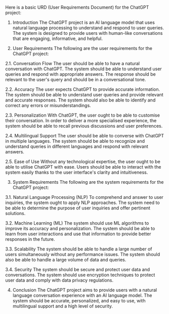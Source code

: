Here is a basic URD (User Requirements Document) for the ChatGPT project:

1. Introduction
The ChatGPT project is an AI language model that uses natural language processing to understand and respond to user queries. The system is designed to provide users with human-like conversations that are engaging, informative, and helpful.

2. User Requirements
The following are the user requirements for the ChatGPT project:

2.1. Conversation Flow
The user should be able to have a natural conversation with ChatGPT. The system should be able to understand user queries and respond with appropriate answers. The response should be relevant to the user's query and should be in a conversational tone.

2.2. Accuracy
The user expects ChatGPT to provide accurate information. The system should be able to understand user queries and provide relevant and accurate responses. The system should also be able to identify and correct any errors or misunderstandings.

2.3. Personalization
With ChatGPT, the user ought to be able to customise their conversation. In order to deliver a more specialised experience, the system should be able to recall previous discussions and user preferences.

2.4. Multilingual Support
The user should be able to converse with ChatGPT in multiple languages. The system should be able to recognize and understand queries in different languages and respond with relevant answers.

2.5. Ease of Use
Without any technological expertise, the user ought to be able to utilise ChatGPT with ease. Users should be able to interact with the system easily thanks to the user interface's clarity and intuitiveness.

3. System Requirements
The following are the system requirements for the ChatGPT project:

3.1. Natural Language Processing (NLP)
To comprehend and answer to user inquiries, the system ought to apply NLP approaches. The system need to be able to determine the purpose of user inquiries and offer pertinent solutions.

3.2. Machine Learning (ML)
The system should use ML algorithms to improve its accuracy and personalization. The system should be able to learn from user interactions and use that information to provide better responses in the future.

3.3. Scalability
The system should be able to handle a large number of users simultaneously without any performance issues. The system should also be able to handle a large volume of data and queries.

3.4. Security
The system should be secure and protect user data and conversations. The system should use encryption techniques to protect user data and comply with data privacy regulations.

4. Conclusion
The ChatGPT project aims to provide users with a natural language conversation experience with an AI language model. The system should be accurate, personalized, and easy to use, with multilingual support and a high level of security.
